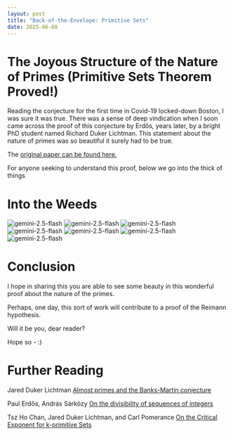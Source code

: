 ```yaml
---
layout: post
title: "Back-of-the-Envelope: Primitive Sets"
date: 2025-06-08
---
```


# The Joyous Structure of the Nature of Primes (Primitive Sets Theorem Proved!)

Reading the conjecture for the first time in Covid-19 locked-down Boston, I was sure it was true.
There was a sense of deep vindication when I soon came across the proof of this conjecture by Erdős, years later, by a bright PhD student named Richard Duker Lichtman.
This statement about the nature of primes was so beautiful it surely had to be true.

The [original paper can be found here.](https://arxiv.org/abs/2202.02384)

For anyone seeking to understand this proof, below we go into the thick of things

# Into the Weeds

![gemini-2.5-flash](/blog/assets/2025/primitivos/um.png)
![gemini-2.5-flash](/blog/assets/2025/primitivos/dois.png)
![gemini-2.5-flash](/blog/assets/2025/primitivos/tres.png)
![gemini-2.5-flash](/blog/assets/2025/primitivos/quatro.png)
![gemini-2.5-flash](/blog/assets/2025/primitivos/cinco.png)
![gemini-2.5-flash](/blog/assets/2025/primitivos/seis.png)
![gemini-2.5-flash](/blog/assets/2025/primitivos/sete.png)

# Conclusion 
I hope in sharing this you are able to see some beauty in this wonderful proof about the nature of the primes.

Perhaps, one day, this sort of work will contribute to a proof of the Reimann hypothesis.

Will it be you, dear reader?

Hope so - :)

# Further Reading 

Jared Duker Lichtman [Almost primes and the Banks-Martin conjecture](https://arxiv.org/abs/1909.00804)

Paul Erdős, András Sárközy [On the divisibility of sequences of integers](https://users.renyi.hu/~p_erdos/1970-13.pdf)

Tsz Ho Chan, Jared Duker Lichtman, and Carl Pomerance [On the Critical Exponent for k-primitive Sets](https://math.dartmouth.edu/~carlp/4695pomerance.pdf)